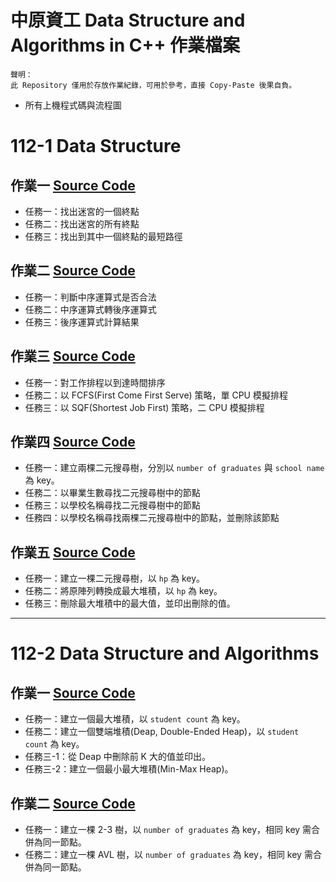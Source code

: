 # 中原資工 Data Structure and Algorithms in C++ 作業檔案

```
聲明：
此 Repository 僅用於存放作業紀錄，可用於參考，直接 Copy-Paste 後果自負。
```

* 所有上機程式碼與流程圖

# 112-1 Data Structure

## 作業一 [Source Code](./DS1ex1_11127137/DS1ex1_11127137.cpp)
* 任務一：找出迷宮的一個終點
* 任務二：找出迷宮的所有終點
* 任務三：找出到其中一個終點的最短路徑

## 作業二 [Source Code](./DS1ex2_11127137/DS1ex2_11127137.cpp)
* 任務一：判斷中序運算式是否合法
* 任務二：中序運算式轉後序運算式
* 任務三：後序運算式計算結果

## 作業三 [Source Code](./DS1ex3_19_11127137_11127152/DS1ex3_19_11127137_11127152.cpp)
* 任務一：對工作排程以到達時間排序
* 任務二：以 FCFS(First Come First Serve) 策略，單 CPU 模擬排程
* 任務三：以 SQF(Shortest Job First) 策略，二 CPU 模擬排程

## 作業四 [Source Code](./DS1ex4_19_11127137_11127152/DS1ex4_19_11127137_11127152.cpp)
* 任務一：建立兩棵二元搜尋樹，分別以 `number of graduates` 與 `school name` 為 key。
* 任務二：以畢業生數尋找二元搜尋樹中的節點
* 任務三：以學校名稱尋找二元搜尋樹中的節點
* 任務四：以學校名稱尋找兩棵二元搜尋樹中的節點，並刪除該節點

## 作業五 [Source Code](./DS1ex5_19_11127137_11127152/DS1ex5_19_11127137_11127152.cpp)
* 任務一：建立一棵二元搜尋樹，以 `hp` 為 key。
* 任務二：將原陣列轉換成最大堆積，以 `hp` 為 key。
* 任務三：刪除最大堆積中的最大值，並印出刪除的值。

---

# 112-2 Data Structure and Algorithms

## 作業一 [Source Code](./DS2ex1_11127137/DS2ex1_11127137Quiz.cpp)
* 任務一：建立一個最大堆積，以 `student count` 為 key。
* 任務二：建立一個雙端堆積(Deap, Double-Ended Heap)，以 `student count` 為 key。
* 任務三-1：從 Deap 中刪除前 K 大的值並印出。
* 任務三-2：建立一個最小最大堆積(Min-Max Heap)。

## 作業二 [Source Code](./DS2ex2_17_11127137_11127150/DS2ex2_17_11127137_11127150.cpp)
* 任務一：建立一棵 2-3 樹，以 `number of graduates` 為 key，相同 key 需合併為同一節點。
* 任務二：建立一棵 AVL 樹，以 `number of graduates` 為 key，相同 key 需合併為同一節點。